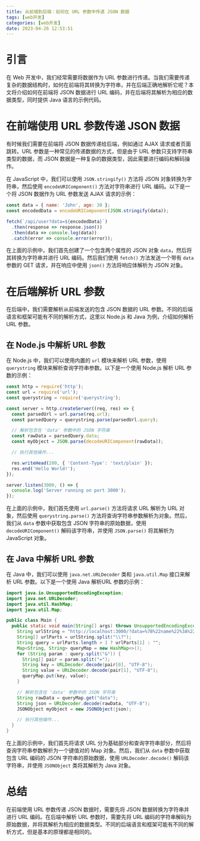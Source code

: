 ```yaml
---
title: 从前端到后端：如何在 URL 参数中传递 JSON 数据
tags: [web开发]
categories: [web开发]
date: 2023-04-26 12:53:51
---
```


# 引言

在 Web 开发中，我们经常需要将数据作为 URL 参数进行传递。当我们需要传递复杂的数据结构时，如何在前端将其转换为字符串，并在后端正确地解析它呢？本文将介绍如何在前端将 JSON 数据进行 URL 编码，并在后端将其解析为相应的数据类型，同时提供 Java 语言的示例代码。

# 在前端使用 URL 参数传递 JSON 数据

有时候我们需要在前端将 JSON 数据传递给后端，例如通过 AJAX 请求或者页面跳转。URL 参数是一种常见的传递数据的方式，但是由于 URL 参数只支持字符串类型的数据，而 JSON 数据是一种复杂的数据类型，因此需要进行编码和解码操作。

在 JavaScript 中，我们可以使用 `JSON.stringify()` 方法将 JSON 对象转换为字符串，然后使用 `encodeURIComponent()` 方法对字符串进行 URL 编码。以下是一个将 JSON 数据作为 URL 参数发送 AJAX 请求的示例：

```javascript
const data = { name: 'John', age: 30 };
const encodedData = encodeURIComponent(JSON.stringify(data));

fetch(`/api/user?data=${encodedData}`)
  .then(response => response.json())
  .then(data => console.log(data))
  .catch(error => console.error(error));
```

在上面的示例中，我们首先创建了一个包含两个属性的 JSON 对象 `data`，然后将其转换为字符串并进行 URL 编码。然后我们使用 `fetch()` 方法发送一个带有 `data` 参数的 GET 请求，并在响应中使用 `json()` 方法将响应体解析为 JSON 对象。

# 在后端解析 URL 参数

在后端中，我们需要解析从前端发送的包含 JSON 数据的 URL 参数。不同的后端语言和框架可能有不同的解析方式，这里以 Node.js 和 Java 为例，介绍如何解析 URL 参数。

## 在 Node.js 中解析 URL 参数

在 Node.js 中，我们可以使用内置的 `url` 模块来解析 URL 参数，使用 `querystring` 模块来解析查询字符串参数。以下是一个使用 Node.js 解析 URL 参数的示例：

```javascript
const http = require('http');
const url = require('url');
const querystring = require('querystring');

const server = http.createServer((req, res) => {
  const parsedUrl = url.parse(req.url);
  const parsedQuery = querystring.parse(parsedUrl.query);

  // 解析包含在 'data' 参数中的 JSON 字符串
  const rawData = parsedQuery.data;
  const myObject = JSON.parse(decodeURIComponent(rawData));

  // 执行其他操作...

  res.writeHead(200, { 'Content-Type': 'text/plain' });
  res.end('Hello World!');
});

server.listen(3000, () => {
  console.log('Server running on port 3000');
});
```

在上面的示例中，我们首先使用 `url.parse()` 方法将请求 URL 解析为 URL 对象，然后使用 `querystring.parse()` 方法将查询字符串参数解析为对象。然后，我们从 `data` 参数中获取包含 JSON 字符串的原始数据，使用 `decodeURIComponent()` 解码该字符串，并使用 `JSON.parse()` 将其解析为 JavaScript 对象。

## 在 Java 中解析 URL 参数

在 Java 中，我们可以使用 `java.net.URLDecoder` 类和 `java.util.Map` 接口来解析 URL 参数。以下是一个使用 Java 解析URL 参数的示例：

```java
import java.io.UnsupportedEncodingException;
import java.net.URLDecoder;
import java.util.HashMap;
import java.util.Map;

public class Main {
  public static void main(String[] args) throws UnsupportedEncodingException {
    String urlString = "http://localhost:3000/?data=%7B%22name%22%3A%22John%22%2C%22age%22%3A30%7D";
    String[] urlParts = urlString.split("\\?");
    String query = urlParts.length > 1 ? urlParts[1] : "";
    Map<String, String> queryMap = new HashMap<>();
    for (String param : query.split("&")) {
      String[] pair = param.split("=");
      String key = URLDecoder.decode(pair[0], "UTF-8");
      String value = URLDecoder.decode(pair[1], "UTF-8");
      queryMap.put(key, value);
    }

    // 解析包含在 'data' 参数中的 JSON 字符串
    String rawData = queryMap.get("data");
    String json = URLDecoder.decode(rawData, "UTF-8");
    JSONObject myObject = new JSONObject(json);

    // 执行其他操作...
  }
}
```

在上面的示例中，我们首先将请求 URL 分为基础部分和查询字符串部分，然后将查询字符串参数解析为一个键值对的 Map 对象。然后，我们从 `data` 参数中获取包含 URL 编码的 JSON 字符串的原始数据，使用 `URLDecoder.decode()` 解码该字符串，并使用 `JSONObject` 类将其解析为 Java 对象。

# 总结

在前端使用 URL 参数传递 JSON 数据时，需要先将 JSON 数据转换为字符串并进行 URL 编码。在后端中解析 URL 参数时，需要先将 URL 编码的字符串解码为原始数据，并将其解析为相应的数据类型。不同的后端语言和框架可能有不同的解析方式，但是基本的原理都是相同的。
